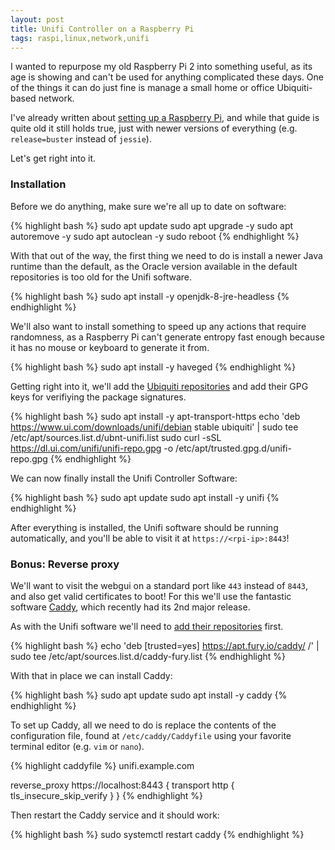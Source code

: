 ```yaml
---
layout: post
title: Unifi Controller on a Raspberry Pi
tags: raspi,linux,network,unifi
---
```


I wanted to repurpose my old Raspberry Pi 2 into something useful, as its age is showing and can't be used for anything complicated these days. One of the things it can do just fine is manage a small home or office Ubiquiti-based network.

I've already written about [setting up a Raspberry Pi](https://p3lim.net/2015/12/25/raspi-debian), and while that guide is quite old it still holds true, just with newer versions of everything (e.g. `release=buster` instead of `jessie`).

Let's get right into it.

### Installation

Before we do anything, make sure we're all up to date on software:

{% highlight bash %}
sudo apt update
sudo apt upgrade -y
sudo apt autoremove -y
sudo apt autoclean -y
sudo reboot
{% endhighlight %}

With that out of the way, the first thing we need to do is install a newer Java runtime than the default, as the Oracle version available in the default repositories is too old for the Unifi software.

{% highlight bash %}
sudo apt install -y openjdk-8-jre-headless
{% endhighlight %}

We'll also want to install something to speed up any actions that require randomness, as a Raspberry Pi can't generate entropy fast enough because it has no mouse or keyboard to generate it from.

{% highlight bash %}
sudo apt install -y haveged
{% endhighlight %}

Getting right into it, we'll add the [Ubiquiti repositories](https://help.ui.com/hc/en-us/articles/220066768-UniFi-How-to-Install-and-Update-via-APT-on-Debian-or-Ubuntu) and add their GPG keys for verifiying the package signatures.

{% highlight bash %}
sudo apt install -y apt-transport-https
echo 'deb https://www.ui.com/downloads/unifi/debian stable ubiquiti' | sudo tee /etc/apt/sources.list.d/ubnt-unifi.list
sudo curl -sSL https://dl.ui.com/unifi/unifi-repo.gpg -o /etc/apt/trusted.gpg.d/unifi-repo.gpg
{% endhighlight %}

We can now finally install the Unifi Controller Software:

{% highlight bash %}
sudo apt update
sudo apt install -y unifi
{% endhighlight %}

After everything is installed, the Unifi software should be running automatically, and you'll be able to visit it at `https://<rpi-ip>:8443`!

### Bonus: Reverse proxy

We'll want to visit the webgui on a standard port like `443` instead of `8443`, and also get valid certificates to boot!
For this we'll use the fantastic software [Caddy](https://caddyserver.com/), which recently had its 2nd major release.

As with the Unifi software we'll need to [add their repositories](https://caddyserver.com/docs/download) first.

{% highlight bash %}
echo 'deb [trusted=yes] https://apt.fury.io/caddy/ /' | sudo tee /etc/apt/sources.list.d/caddy-fury.list
{% endhighlight %}

With that in place we can install Caddy:

{% highlight bash %}
sudo apt update
sudo apt install -y caddy
{% endhighlight %}

To set up Caddy, all we need to do is replace the contents of the configuration file, found at `/etc/caddy/Caddyfile` using your favorite terminal editor (e.g. `vim` or `nano`).

{% highlight caddyfile %}
unifi.example.com

reverse_proxy https://localhost:8443 {
	transport http {
		tls_insecure_skip_verify
	}
}
{% endhighlight %}

Then restart the Caddy service and it should work:

{% highlight bash %}
sudo systemctl restart caddy
{% endhighlight %}
